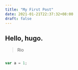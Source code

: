 ```yaml
---
title: "My First Post"
date: 2021-01-21T22:37:32+08:00
draft: false
---
```


## Hello, hugo.

> Rio

```javascript

var a = 1;

```